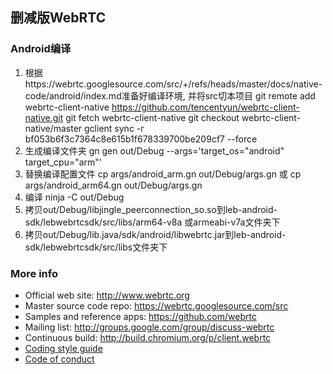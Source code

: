 ## 删减版WebRTC

### Android编译

1. 根据https://webrtc.googlesource.com/src/+/refs/heads/master/docs/native-code/android/index.md准备好编译环境, 并将src切本项目
   git remote add webrtc-client-native https://github.com/tencentyun/webrtc-client-native.git
   git fetch webrtc-client-native
   git checkout webrtc-client-native/master
   gclient sync -r bf053b6f3c7364c8e615b1f678339700be209cf7 --force
2. 生成编译文件夹
   gn gen out/Debug --args='target_os="android" target_cpu="arm"'
3. 替换编译配置文件
   cp args/android_arm.gn out/Debug/args.gn 或 cp args/android_arm64.gn out/Debug/args.gn
4. 编译
   ninja -C out/Debug
5. 拷贝out/Debug/libjingle_peerconnection_so.so到leb-android-sdk/lebwebrtcsdk/src/libs/arm64-v8a 或armeabi-v7a文件夹下
6. 拷贝out/Debug/lib.java/sdk/android/libwebrtc.jar到leb-android-sdk/lebwebrtcsdk/src/libs文件夹下 


### More info

 * Official web site: http://www.webrtc.org
 * Master source code repo: https://webrtc.googlesource.com/src
 * Samples and reference apps: https://github.com/webrtc
 * Mailing list: http://groups.google.com/group/discuss-webrtc
 * Continuous build: http://build.chromium.org/p/client.webrtc
 * [Coding style guide](style-guide.md)
 * [Code of conduct](CODE_OF_CONDUCT.md)
